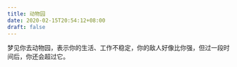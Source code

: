 ```yaml
---
title: 动物园
date: 2020-02-15T20:54:12+08:00
draft: false
---
```


梦见你去动物园，表示你的生活、工作不稳定，你的敌人好像比你强，但过一段时间后，你还会超过它。